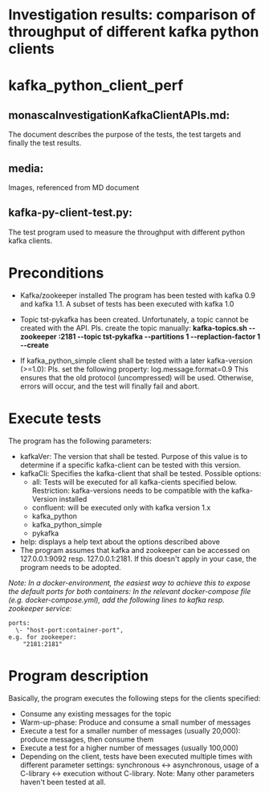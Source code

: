 # Investigation results: comparison of throughput of different kafka python clients


kafka_python_client_perf
========================

monascaInvestigationKafkaClientAPIs.md:
--------------------------------------

The document describes the purpose of the tests, the test targets and finally the test results.

media:
-----

Images, referenced from MD document

kafka-py-client-test.py:
-----------------------

The test program used to measure the throughput with different python kafka clients.

# Preconditions

* Kafka/zookeeper installed
  The program has been tested with kafka 0.9 and kafka 1.1. A subset of tests has been executed with kafka 1.0

* Topic tst-pykafka has been created.
  Unfortunately, a topic cannot be created with the API.
  Pls. create the topic manually:
  **kafka-topics.sh --zookeeper <ip-adress>:2181 --topic tst-pykafka --partitions 1 --replaction-factor 1 --create**

* If kafka_python_simple client shall be tested with a later kafka-version (>=1.0):
Pls. set the following property:
log.message.format=0.9
This ensures that the old protocol (uncompressed) will be used.
Otherwise, errors will occur, and the test will finally fail and abort.

# Execute tests
  The program has the following parameters:
  * kafkaVer: The version that shall be tested.
    Purpose of this value is to determine if a specific kafka-client can be tested with this version.
  * kafkaCli: Specifies the kafka-client that shall be tested.
    Possible options:
    * all: Tests will be executed for all kafka-cients specified below.
    Restriction: kafka-versions needs to be compatible with the kafka-Version installed
    * confluent: will be executed only with kafka version 1.x
    * kafka_python
    * kafka_python_simple
    * pykafka
  * help: displays a help text about the options described above
  * The program assumes that kafka and zookeeper can be accessed on 127.0.0.1:9092 resp. 127.0.0.1:2181. If this doesn't apply in your case, the program needs to be adopted.

  _Note: In a docker-environment, the easiest way to achieve this to expose the default ports for both containers:
  In the relevant docker-compose file (e.g. docker-compose.yml), add the following lines to kafka resp. zookeeper service:_

    ports:  
      \- "host-port:container-port",  
    e.g. for zookeeper:
        "2181:2181"


# Program description

Basically, the program executes the following steps for the clients specified:

* Consume any existing messages for the topic
* Warm-up-phase: Produce and consume a small number of messages
* Execute a test for a smaller number of messages (usually 20,000): produce messages, then consume them
* Execute a test for a higher number of messages (usually 100,000)
* Depending on the client, tests have been executed multiple times with different parameter settings: synchronous <-> asynchronous, usage of a C-library <-> execution without C-library. Note: Many other parameters haven't been tested at all.
